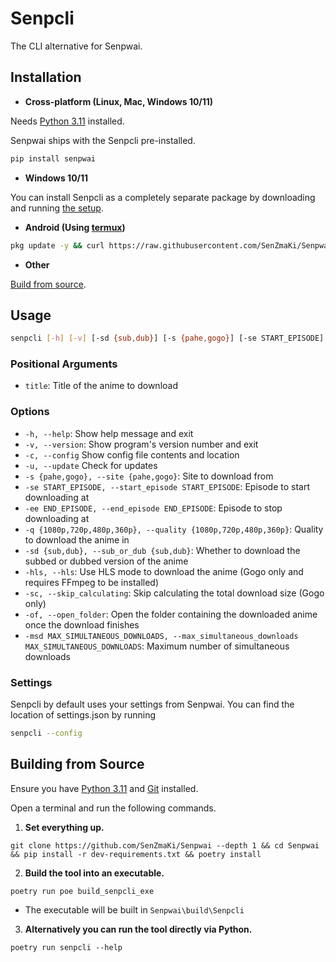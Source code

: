 # Senpcli

The CLI alternative for Senpwai.

## Installation

- **Cross-platform (Linux, Mac, Windows 10/11)**

Needs [Python 3.11](https://www.python.org/downloads/release/python-3111) installed.

Senpwai ships with the Senpcli pre-installed.

```bash
pip install senpwai
```

- **Windows 10/11**

You can install Senpcli as a completely separate package by downloading and running [the setup](https://github.com/SenZmaKi/Senpwai/releases/latest/download/Senpcli-setup.exe).

- **Android (Using [termux](https://github.com/termux/termux-app))**

```sh
pkg update -y && curl https://raw.githubusercontent.com/SenZmaKi/Senpwai/master/termux/install.sh | bash
```

- **Other**

[Build from source](#building-from-source).

## Usage

```bash
senpcli [-h] [-v] [-sd {sub,dub}] [-s {pahe,gogo}] [-se START_EPISODE] [-ee END_EPISODE] [-q {1080p,720p,480p,360p}] [-hls] [-sc] [-msd] [-of] title
```

### Positional Arguments

- `title`: Title of the anime to download

### Options

- `-h, --help`: Show help message and exit
- `-v, --version`: Show program's version number and exit
- `-c, --config` Show config file contents and location
- `-u, --update` Check for updates
- `-s {pahe,gogo}, --site {pahe,gogo}`: Site to download from
- `-se START_EPISODE, --start_episode START_EPISODE`: Episode to start downloading at
- `-ee END_EPISODE, --end_episode END_EPISODE`: Episode to stop downloading at
- `-q {1080p,720p,480p,360p}, --quality {1080p,720p,480p,360p}`: Quality to download the anime in
- `-sd {sub,dub}, --sub_or_dub {sub,dub}`: Whether to download the subbed or dubbed version of the anime
- `-hls, --hls`: Use HLS mode to download the anime (Gogo only and requires FFmpeg to be installed)
- `-sc, --skip_calculating`: Skip calculating the total download size (Gogo only)
- `-of, --open_folder`: Open the folder containing the downloaded anime once the download finishes
- `-msd MAX_SIMULTANEOUS_DOWNLOADS, --max_simultaneous_downloads MAX_SIMULTANEOUS_DOWNLOADS`: Maximum number of simultaneous downloads

### Settings

Senpcli by default uses your settings from Senpwai. You can find the location of settings.json by running

```sh
senpcli --config
```

## Building from Source

Ensure you have [Python 3.11](https://www.python.org/downloads/release/python-3111) and [Git](https://github.com/git-guides/install-git) installed.

Open a terminal and run the following commands.

1. **Set everything up.**

```
git clone https://github.com/SenZmaKi/Senpwai --depth 1 && cd Senpwai && pip install -r dev-requirements.txt && poetry install
```

2. **Build the tool into an executable.**

```
poetry run poe build_senpcli_exe
```

- The executable will be built in `Senpwai\build\Senpcli`

3. **Alternatively you can run the tool directly via Python.**

```
poetry run senpcli --help
```

